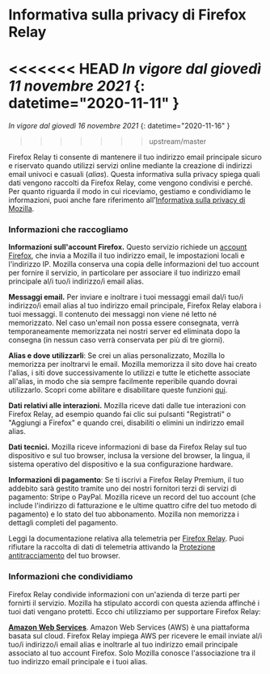 ﻿# Informativa sulla privacy di Firefox Relay

<<<<<<< HEAD
*In vigore dal giovedì 11 novembre 2021*
{: datetime="2020-11-11" }
=======
*In vigore dal giovedì 16 novembre 2021*
{: datetime="2020-11-16" }
>>>>>>> upstream/master

Firefox Relay ti consente di mantenere il tuo indirizzo email principale sicuro e riservato quando utilizzi servizi online mediante la creazione di indirizzi email univoci e casuali (*alias*). Questa informativa sulla privacy spiega quali dati vengono raccolti da Firefox Relay, come vengono condivisi e perché. Per quanto riguarda il modo in cui riceviamo, gestiamo e condividiamo le informazioni, puoi anche fare riferimento all'[Informativa sulla privacy di Mozilla](https://www.mozilla.org/privacy/).

### Informazioni che raccogliamo

__Informazioni sull'account Firefox.__ Questo servizio richiede un [account Firefox](https://www.mozilla.org/privacy/firefox/#firefox-accounts-join-firefox), che invia a Mozilla il tuo indirizzo email, le impostazioni locali e l'indirizzo IP. Mozilla conserva una copia delle informazioni del tuo account per fornire il servizio, in particolare per associare il tuo indirizzo email principale al/i tuo/i indirizzo/i email alias.

__Messaggi email.__ Per inviare e inoltrare i tuoi messaggi email dal/i tuo/i indirizzo/i email alias al tuo indirizzo email principale, Firefox Relay elabora i tuoi messaggi. Il contenuto dei messaggi non viene né letto né memorizzato. Nel caso un'email non possa essere consegnata, verrà temporaneamente memorizzata nei nostri server ed eliminata dopo la consegna (in nessun caso verrà conservata per più di tre giorni).

__Alias e dove utilizzarli__: Se crei un alias personalizzato, Mozilla lo memorizza per inoltrarvi le email. Mozilla memorizza il sito dove hai creato l'alias, i siti dove successivamente lo utilizzi e tutte le etichette associate all'alias, in modo che sia sempre facilmente reperibile quando dovrai utilizzarlo. Scopri come abilitare e disabilitare queste funzioni [qui](https://relay.firefox.com/faq).

__Dati relativi alle interazioni.__ Mozilla riceve dati dalle tue interazioni con Firefox Relay, ad esempio quando fai clic sui pulsanti "Registrati" o "Aggiungi a Firefox" e quando crei, disabiliti o elimini un indirizzo email alias.

__Dati tecnici.__ Mozilla riceve informazioni di base da Firefox Relay sul tuo dispositivo e sul tuo browser, inclusa la versione del browser, la lingua, il sistema operativo del dispositivo e la sua configurazione hardware.

__Informazioni di pagamento__: Se ti iscrivi a Firefox Relay Premium, il tuo addebito sarà gestito tramite uno dei nostri fornitori terzi di servizi di pagamento: Stripe o PayPal. Mozilla riceve un record del tuo account (che include l'indirizzo di fatturazione e le ultime quattro cifre del tuo metodo di pagamento) e lo stato del tuo abbonamento. Mozilla non memorizza i dettagli completi del pagamento.

Leggi la documentazione relativa alla telemetria per [Firefox Relay](https://github.com/mozilla/fx-private-relay/blob/master/METRICS.md?). Puoi rifiutare la raccolta di dati di telemetria attivando la [Protezione antitracciamento](https://support.mozilla.org/kb/how-do-i-turn-do-not-track-feature) del tuo browser.  

### Informazioni che condividiamo

Firefox Relay condivide informazioni con un'azienda di terze parti per fornirti il servizio. Mozilla ha stipulato accordi con questa azienda affinché i tuoi dati vengano protetti. Ecco chi utilizziamo per supportare Firefox Relay:

__[Amazon Web Services](https://aws.amazon.com/privacy/)__. Amazon Web Services (AWS) è una piattaforma basata sul cloud. Firefox Relay impiega AWS per ricevere le email inviate al/i tuo/i indirizzo/i email alias e inoltrarle al tuo indirizzo email principale associato al tuo account Firefox. Solo Mozilla conosce l'associazione tra il tuo indirizzo email principale e i tuoi alias.
